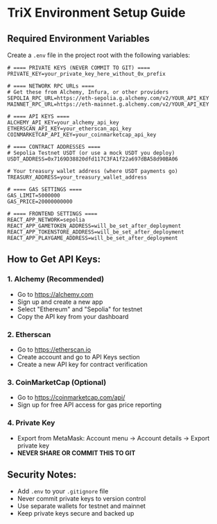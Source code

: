 # TriX Environment Setup Guide

## Required Environment Variables

Create a `.env` file in the project root with the following variables:

```env
# ==== PRIVATE KEYS (NEVER COMMIT TO GIT) ====
PRIVATE_KEY=your_private_key_here_without_0x_prefix

# ==== NETWORK RPC URLs ====
# Get these from Alchemy, Infura, or other providers
SEPOLIA_RPC_URL=https://eth-sepolia.g.alchemy.com/v2/YOUR_API_KEY
MAINNET_RPC_URL=https://eth-mainnet.g.alchemy.com/v2/YOUR_API_KEY

# ==== API KEYS ====
ALCHEMY_API_KEY=your_alchemy_api_key
ETHERSCAN_API_KEY=your_etherscan_api_key
COINMARKETCAP_API_KEY=your_coinmarketcap_api_key

# ==== CONTRACT ADDRESSES ====
# Sepolia Testnet USDT (or use a mock USDT you deploy)
USDT_ADDRESS=0x7169D38820dfd117C3FA1f22a697dBA58d90BA06

# Your treasury wallet address (where USDT payments go)
TREASURY_ADDRESS=your_treasury_wallet_address

# ==== GAS SETTINGS ====
GAS_LIMIT=5000000
GAS_PRICE=20000000000

# ==== FRONTEND SETTINGS ====
REACT_APP_NETWORK=sepolia
REACT_APP_GAMETOKEN_ADDRESS=will_be_set_after_deployment
REACT_APP_TOKENSTORE_ADDRESS=will_be_set_after_deployment
REACT_APP_PLAYGAME_ADDRESS=will_be_set_after_deployment
```

## How to Get API Keys:

### 1. Alchemy (Recommended)

- Go to https://alchemy.com
- Sign up and create a new app
- Select "Ethereum" and "Sepolia" for testnet
- Copy the API key from your dashboard

### 2. Etherscan

- Go to https://etherscan.io
- Create account and go to API Keys section
- Create a new API key for contract verification

### 3. CoinMarketCap (Optional)

- Go to https://coinmarketcap.com/api/
- Sign up for free API access for gas price reporting

### 4. Private Key

- Export from MetaMask: Account menu → Account details → Export private key
- **NEVER SHARE OR COMMIT THIS TO GIT**

## Security Notes:

- Add `.env` to your `.gitignore` file
- Never commit private keys to version control
- Use separate wallets for testnet and mainnet
- Keep private keys secure and backed up
